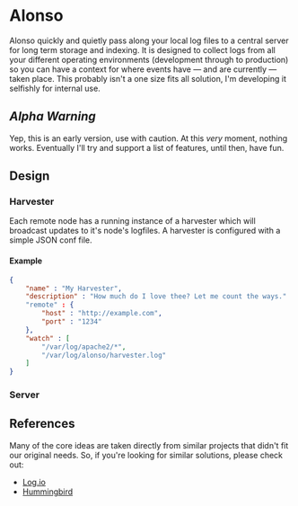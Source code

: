 # Alonso

Alonso quickly and quietly pass along your local log files to a central server
for long term storage and indexing. It is designed to collect logs from all
your different operating environments (development through to production) so
you can have a context for where events have — and are currently — taken
place. This probably isn't a one size fits all solution, I'm developing it
selfishly for internal use.

## *Alpha Warning*

Yep, this is an early version, use with caution. At this *very* moment,
nothing works. Eventually I'll try and support a list of features, until then,
have fun.

## Design

### Harvester

Each remote node has a running instance of a harvester which will broadcast
updates to it's node's logfiles. A harvester is configured with a simple JSON conf file.

#### Example

```json
{
	"name" : "My Harvester",
	"description" : "How much do I love thee? Let me count the ways."
	"remote" : {
		"host" : "http://example.com",
		"port" : "1234"
	},
	"watch" : [
		"/var/log/apache2/*",
		"/var/log/alonso/harvester.log"
	]
}
```

### Server

## References

Many of the core ideas are taken directly from similar projects that didn't
fit our original needs. So, if you're looking for similar solutions, please
check out:

* [Log.io](https://github.com/NarrativeScience/Log.io)
* [Hummingbird](https://github.com/mnutt/hummingbird)
